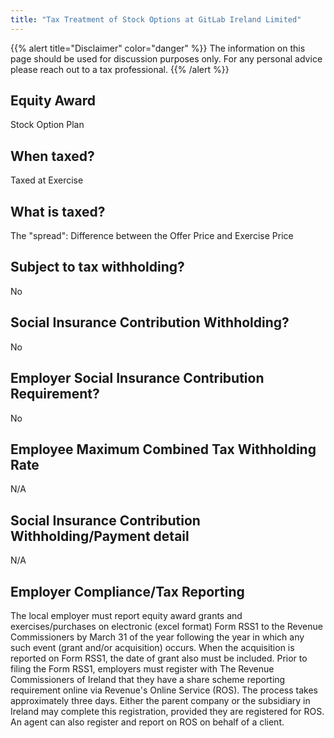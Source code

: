 ```yaml
---
title: "Tax Treatment of Stock Options at GitLab Ireland Limited"
---
```


{{% alert title="Disclaimer" color="danger" %}}
The information on this page should be used for discussion purposes only. For any personal advice please reach out to a tax professional.
{{% /alert %}}

## Equity Award

Stock Option Plan

## When taxed?

Taxed at Exercise

## What is taxed?

The "spread": Difference between the Offer Price and Exercise Price

## Subject to tax withholding?

No

## Social Insurance Contribution Withholding?

No

## Employer Social Insurance Contribution Requirement?

No

## Employee Maximum Combined Tax Withholding Rate

N/A

## Social Insurance Contribution Withholding/Payment detail

N/A

## Employer Compliance/Tax Reporting

The local employer must report equity award grants and exercises/purchases on electronic (excel format) Form RSS1 to the Revenue Commissioners by March 31 of the year following the year in which any such event (grant and/or acquisition) occurs. When the acquisition is reported on Form RSS1, the date of grant also must be included. Prior to filing the Form RSS1, employers must register with The Revenue Commissioners of Ireland that they have a share scheme reporting requirement online via Revenue's Online Service (ROS). The process takes approximately three days. Either the parent company or the subsidiary in Ireland may complete this registration, provided they are registered for ROS. An agent can also register and report on ROS on behalf of a client.
